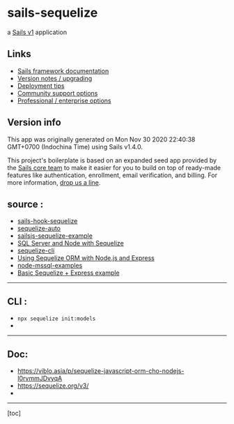 # sails-sequelize

a [Sails v1](https://sailsjs.com) application


## Links

+ [Sails framework documentation](https://sailsjs.com/get-started)
+ [Version notes / upgrading](https://sailsjs.com/documentation/upgrading)
+ [Deployment tips](https://sailsjs.com/documentation/concepts/deployment)
+ [Community support options](https://sailsjs.com/support)
+ [Professional / enterprise options](https://sailsjs.com/enterprise)


## Version info

This app was originally generated on Mon Nov 30 2020 22:40:38 GMT+0700 (Indochina Time) using Sails v1.4.0.

<!-- Internally, Sails used [`sails-generate@2.0.0`](https://github.com/balderdashy/sails-generate/tree/v2.0.0/lib/core-generators/new). -->


This project's boilerplate is based on an expanded seed app provided by the [Sails core team](https://sailsjs.com/about) to make it easier for you to build on top of ready-made features like authentication, enrollment, email verification, and billing.  For more information, [drop us a line](https://sailsjs.com/support).

<!--
Note:  Generators are usually run using the globally-installed `sails` CLI (command-line interface).  This CLI version is _environment-specific_ rather than app-specific, thus over time, as a project's dependencies are upgraded or the project is worked on by different developers on different computers using different versions of Node.js, the Sails dependency in its package.json file may differ from the globally-installed Sails CLI release it was originally generated with.  (Be sure to always check out the relevant [upgrading guides](https://sailsjs.com/upgrading) before upgrading the version of Sails used by your app.  If you're stuck, [get help here](https://sailsjs.com/support).)
-->

## source :
- [sails-hook-sequelize](https://www.npmjs.com/package/sails-hook-sequelize)
- [sequelize-auto](https://www.npmjs.com/package/sequelize-auto)
- [sailsjs-sequelize-example](https://github.com/festo/sailsjs-sequelize-example)
- [SQL Server and Node with Sequelize](http://nataliesmith.ca/blog/2018-05-01-sqlserver-node-sequelize/)
- [sequelize-cli](https://www.npmjs.com/package/sequelize-cli)
- [Using Sequelize ORM with Node.js and Express](https://stackabuse.com/using-sequelize-orm-with-nodejs-and-express/)
- [node-mssql-examples](https://github.com/stevenalexander/node-mssql-examples)
- [Basic Sequelize + Express example](https://github.com/sequelize/express-example)

---

## CLI : 

- `npx sequelize init:models`
- 

---

## Doc: 
- https://viblo.asia/p/sequelize-javascript-orm-cho-nodejs-l0rvmmJDvyqA
- https://sequelize.org/v3/
- 

---

[toc]
